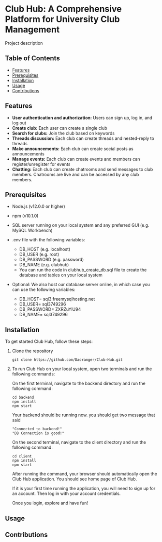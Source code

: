 # Club Hub: A Comprehensive Platform for University Club Management

Project description

## Table of Contents

- [Features](#features)
- [Prerequisites](#prerequisites)
- [Installation](#installation)
- [Usage](#usage)
- [Contributions](#contributions)

## Features

- **User authentication and authorization:** Users can sign up, log in, and log out
- **Create club:** Each user can create a single club
- **Search for clubs:** Join the club based on keywords
- **Threads discussion:** Each club can create threads and nested-reply to threads
- **Make announcements:** Each club can create social posts as announcements
- **Manage events:** Each club can create events and members can register/unregister for events
- **Chatting:** Each club can create chatrooms and send messages to club members. Chatrooms are live and can be accessed by any club members.

## Prerequisites

- Node.js (v12.0.0 or higher)
- npm (v10.1.0)
- SQL server running on your local system and any preferred GUI (e.g. MySQL Workbench)
- .env file with the following variables:

  - DB_HOST (e.g. localhost)
  - DB_USER (e.g. root)
  - DB_PASSWORD (e.g. password)
  - DB_NAME (e.g. clubhub)
  - You can run the code in clubhub_create_db.sql file to create the database and tables on your local system

- Optional: We also host our database server online, in which case you can use the following variables:
  - DB_HOST= sql3.freemysqlhosting.net
  - DB_USER= sql3749296
  - DB_PASSWORD= ZXRZuYlU94
  - DB_NAME= sql3749296

## Installation

To get started Club Hub, follow these steps:

1. Clone the repository

   ```
   git clone https://github.com/Daoranger/Club-Hub.git
   ```

2. To run Club Hub on your local system, open two terminals and run the following commands:

   On the first terminal, navigate to the backend directory and run the following command:

   ```
   cd backend
   npm install
   npm start
   ```

   Your backend should be running now. you should get two message that said

   ```
   "Connected to backend!"
   "DB Connection is good!"
   ```

   On the second terminal, navigate to the client directory and run the following command:

   ```
   cd client
   npm install
   npm start
   ```

   After running the command, your browser should automatically open the Club Hub application. You should see home page of Club Hub.

   If it is your first time running the application, you will need to sign up for an account. Then log in with your account credentials.

   Once you login, explore and have fun!

## Usage

## Contributions
